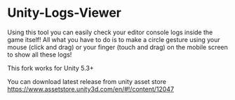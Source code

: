 # Unity-Logs-Viewer
Using this tool you can easily check your editor console logs inside the game itself!
All what you have to do is to make a circle gesture using your mouse (click and drag) or your finger (touch and drag) on the mobile screen to show all these logs!

This fork works for Unity 5.3+

You can download latest release from unity asset store
https://www.assetstore.unity3d.com/en/#!/content/12047
